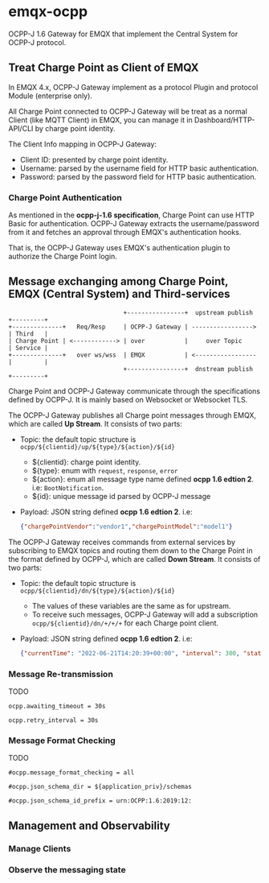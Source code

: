 # emqx-ocpp

OCPP-J 1.6 Gateway for EMQX that implement the Central System for OCPP-J protocol.

## Treat Charge Point as Client of EMQX

In EMQX 4.x, OCPP-J Gateway implement as a protocol Plugin and protocol Module (enterprise only).

All Charge Point connected to OCPP-J Gateway will be treat as a normal Client (like MQTT Client) in EMQX,
you can manage it in Dashboard/HTTP-API/CLI by charge point identity.

The Client Info mapping in OCPP-J Gateway:

- Client ID: presented by charge point identity.
- Username: parsed by the username field for HTTP basic authentication.
- Password: parsed by the password field for HTTP basic authentication.

### Charge Point Authentication

As mentioned in the **ocpp-j-1.6 specification**, Charge Point can use HTTP Basic for
authentication. OCPP-J Gateway extracts the username/password from it and fetches
an approval through EMQX's authentication hooks.

That is, the OCPP-J Gateway uses EMQX's authentication plugin to authorize the Charge Point login.

## Message exchanging among Charge Point, EMQX (Central System) and Third-services

```
                                +----------------+  upstream publish  +---------+
+--------------+   Req/Resp     | OCPP-J Gateway | -----------------> | Third   |
| Charge Point | <------------> | over           |     over Topic     | Service |
+--------------+   over ws/wss  | EMQX           | <----------------- |         |
                                +----------------+  dnstream publish  +---------+
```

Charge Point and OCPP-J Gateway communicate through the specifications defined by OCPP-J.
It is mainly based on Websocket or Websocket TLS.


The OCPP-J Gateway publishes all Charge point messages through EMQX, which are called **Up Stream**.
It consists of two parts:

- Topic: the default topic structure is `ocpp/${clientid}/up/${type}/${action}/${id}`
    * ${clientid}: charge point identity.
    * ${type}: enum with `request`, `response`, `error`
    * ${action}: enum all message type name defined **ocpp 1.6 edtion 2**. i.e: `BootNotification`.
    * ${id}: unique message id parsed by OCPP-J message

- Payload: JSON string defined **ocpp 1.6 edtion 2**. i.e:
    ```json
    {"chargePointVendor":"vendor1","chargePointModel":"model1"}
    ```

The OCPP-J Gateway receives commands from external services by subscribing to EMQX
topics and routing them down to the Charge Point in the format defined by OCPP-J,
which are called **Down Stream**.
It consists of two parts:

- Topic: the default topic structure is `ocpp/${clientid}/dn/${type}/${action}/${id}`
    * The values of these variables are the same as for upstream.
    * To receive such messages, OCPP-J Gateway will add a subscription `ocpp/${clientid}/dn/+/+/+`
      for each Charge point client.

- Payload: JSON string defined **ocpp 1.6 edtion 2**. i.e:
    ```json
    {"currentTime": "2022-06-21T14:20:39+00:00", "interval": 300, "status": "Accepted"}
    ```

### Message Re-transmission

TODO

```
ocpp.awaiting_timeout = 30s

ocpp.retry_interval = 30s
```

### Message Format Checking

TODO
```
#ocpp.message_format_checking = all

#ocpp.json_schema_dir = ${application_priv}/schemas

#ocpp.json_schema_id_prefix = urn:OCPP:1.6:2019:12:
```

## Management and Observability

### Manage Clients

### Observe the messaging state
